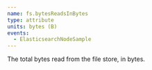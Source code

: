 ```yaml
---
name: fs.bytesReadsInBytes
type: attribute
units: bytes (B)
events:
  - ElasticsearchNodeSample
---
```


The total bytes read from the file store, in bytes.